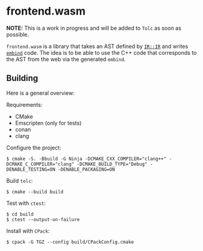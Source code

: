# frontend.wasm #

**NOTE:** This is a work in progress and will be added to `Tolc` as soon as possible.

`frontend.wasm` is a library that takes an AST defined by [`IR::IR`](https://github.com/Tolc-Software/IntermediateRepresentation) and writes [`embind`](https://emscripten.org/docs/porting/connecting_cpp_and_javascript/embind.html) code. The idea is to be able to use the C++ code that corresponds to the AST from the web via the generated `embind`.

## Building ##

Here is a general overview:

Requirements:

* CMake
* Emscripten (only for tests)
* conan
* clang

Configure the project:

```shell
$ cmake -S. -Bbuild -G Ninja -DCMAKE_CXX_COMPILER="clang++" -DCMAKE_C_COMPILER="clang" -DCMAKE_BUILD_TYPE="Debug" -DENABLE_TESTING=ON -DENABLE_PACKAGING=ON
```

Build `tolc`:

```shell
$ cmake --build build
```

Test with `ctest`:

```shell
$ cd build
$ ctest --output-on-failure
```

Install with `CPack`:

```shell
$ cpack -G TGZ --config build/CPackConfig.cmake
```
